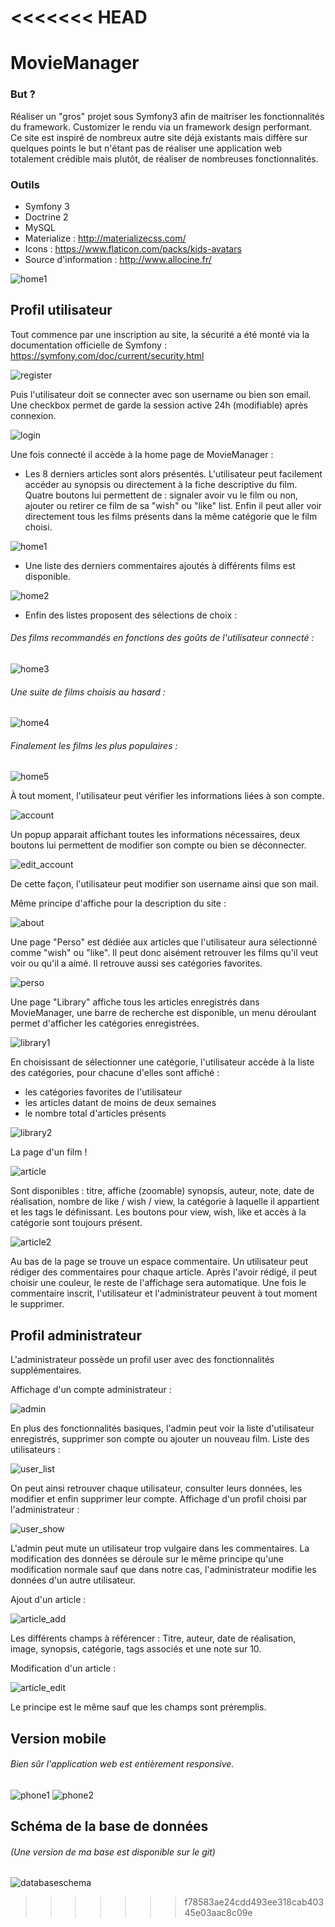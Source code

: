 <<<<<<< HEAD
=======
MovieManager
========================

### But ?

Réaliser un "gros" projet sous Symfony3 afin de maitriser les fonctionnalités du framework. Customizer le rendu via un framework design performant. Ce site est inspiré de nombreux autre site déjà existants mais diffère sur quelques points le but n'étant pas de réaliser une application web totalement crédible mais plutôt, de réaliser de nombreuses fonctionnalités.

### Outils

- Symfony 3
- Doctrine 2
- MySQL
- Materialize : http://materializecss.com/
- Icons : https://www.flaticon.com/packs/kids-avatars
- Source d'information : http://www.allocine.fr/

![home1](https://user-images.githubusercontent.com/15357887/33442415-6a16d752-d5f5-11e7-85be-7e290b9d8c88.PNG)

## Profil utilisateur

Tout commence par une inscription au site, la sécurité a été monté via la documentation officielle de Symfony : https://symfony.com/doc/current/security.html


![register](https://user-images.githubusercontent.com/15357887/33441116-2cb647d8-d5f2-11e7-8a87-c78dbd35958d.PNG)

Puis l'utilisateur doit se connecter avec son username ou bien son email. Une checkbox permet de garde la session active 24h (modifiable) après connexion.

![login](https://user-images.githubusercontent.com/15357887/33441110-27abe23e-d5f2-11e7-8473-766b4ffc76c3.PNG)

Une fois connecté il accède à la home page de MovieManager :

- Les 8 derniers articles sont alors présentés. L'utilisateur peut facilement accéder au synopsis ou directement à la fiche descriptive du film. Quatre boutons lui permettent de : signaler avoir vu le film ou non, ajouter ou retirer ce film de sa "wish" ou "like" list. Enfin il peut aller voir directement tous les films présents dans la même catégorie que le film choisi.

![home1](https://user-images.githubusercontent.com/15357887/33442415-6a16d752-d5f5-11e7-85be-7e290b9d8c88.PNG)

- Une liste des derniers commentaires ajoutés à différents films est disponible.

![home2](https://user-images.githubusercontent.com/15357887/33441937-30e48476-d5f4-11e7-939d-578d952c0f09.PNG)

- Enfin des listes proposent des sélections de choix :
###### Des films recommandés en fonctions des goûts de l'utilisateur connecté :
![home3](https://user-images.githubusercontent.com/15357887/33441938-30fda0a0-d5f4-11e7-9934-6f6403360ac9.PNG)

###### Une suite de films choisis au hasard :
![home4](https://user-images.githubusercontent.com/15357887/33441939-3119fffc-d5f4-11e7-8328-2c6fa8bd6c0a.PNG)

###### Finalement les films les plus populaires :
![home5](https://user-images.githubusercontent.com/15357887/33441940-313a3a10-d5f4-11e7-8177-7f1ea5f3b8ca.PNG)

À tout moment, l'utilisateur peut vérifier les informations liées à son compte.

![account](https://user-images.githubusercontent.com/15357887/33441925-2f85cbee-d5f4-11e7-8be1-0223e45d8e17.PNG)

Un popup apparait affichant toutes les informations nécessaires, deux boutons lui permettent de modifier son compte ou bien se déconnecter.

![edit_account](https://user-images.githubusercontent.com/15357887/33441935-30c5b1e0-d5f4-11e7-9879-154bee25ca97.PNG)

De cette façon, l'utilisateur peut modifier son username ainsi que son mail.

Même principe d'affiche pour la description du site :

![about](https://user-images.githubusercontent.com/15357887/33441924-2f6adc4e-d5f4-11e7-91d1-3dc89f6049ac.PNG)

Une page "Perso" est dédiée aux articles que l'utilisateur aura sélectionné comme "wish" ou "like". Il peut donc aisément retrouver les films qu'il veut voir ou qu'il a aimé. Il retrouve aussi ses catégories favorites.

![perso](https://user-images.githubusercontent.com/15357887/33441945-31891dec-d5f4-11e7-8ac4-bda07c9a8202.PNG)

Une page "Library" affiche tous les articles enregistrés dans MovieManager, une barre de recherche est disponible, un menu déroulant permet d'afficher les catégories enregistrées.

![library1](https://user-images.githubusercontent.com/15357887/33441942-3157c738-d5f4-11e7-865a-9b555fe5edcc.PNG)

En choisissant de sélectionner une catégorie, l'utilisateur accède à la liste des catégories, pour chacune d'elles sont affiché :
- les catégories favorites de l'utilisateur
- les articles datant de moins de deux semaines
- le nombre total d'articles présents

![library2](https://user-images.githubusercontent.com/15357887/33441943-316dd726-d5f4-11e7-9a4f-2b5122572b78.PNG)

La page d'un film !

![article](https://user-images.githubusercontent.com/15357887/33441928-2fcf50de-d5f4-11e7-8d16-24075dbd8165.PNG)

Sont disponibles : titre, affiche (zoomable) synopsis, auteur, note, date de réalisation, nombre de like / wish / view, la catégorie à laquelle il appartient et les tags le définissant. Les boutons pour view, wish, like et accès à la catégorie sont toujours présent.

![article2](https://user-images.githubusercontent.com/15357887/33479103-1f994f6a-d68c-11e7-8167-0da0cd297e1e.PNG)

Au bas de la page se trouve un espace commentaire. Un utilisateur peut rédiger des commentaires pour chaque article. Après l'avoir rédigé, il peut choisir une couleur, le reste de l'affichage sera automatique. Une fois le commentaire inscrit, l'utilisateur et l'administrateur peuvent à tout moment le supprimer.

## Profil administrateur

L'administrateur possède un profil user avec des fonctionnalités supplémentaires.

Affichage d'un compte administrateur :

![admin](https://user-images.githubusercontent.com/15357887/33441927-2fb78738-d5f4-11e7-9394-2cd27c2c3a3f.PNG)

En plus des fonctionnalités basiques, l'admin peut voir la liste d'utilisateur enregistrés, supprimer son compte ou ajouter un nouveau film.
Liste des utilisateurs :

![user_list](https://user-images.githubusercontent.com/15357887/33441922-2f3ed892-d5f4-11e7-9209-cdd3a10e1fca.PNG)

On peut ainsi retrouver chaque utilisateur, consulter leurs données, les modifier et enfin supprimer leur compte.
Affichage d'un profil choisi par l'administrateur :

![user_show](https://user-images.githubusercontent.com/15357887/33441923-2f54fbe0-d5f4-11e7-9a04-7400aae287be.PNG)

L'admin peut mute un utilisateur trop vulgaire dans les commentaires. La modification des données se déroule sur le même principe qu'une modification normale sauf que dans notre cas, l'administrateur modifie les données d'un autre utilisateur.

Ajout d'un article :

![article_add](https://user-images.githubusercontent.com/15357887/33441929-2fe7867c-d5f4-11e7-83d3-fd1c960571e6.PNG)

Les différents champs à référencer : Titre, auteur, date de réalisation, image, synopsis, catégorie, tags associés et une note sur 10.

Modification d'un article :

![article_edit](https://user-images.githubusercontent.com/15357887/33441930-2ffe9a88-d5f4-11e7-8469-32bad5b7a295.PNG)

Le principe est le même sauf que les champs sont préremplis.

## Version mobile

###### Bien sûr l'application web est entièrement responsive.

![phone1](https://user-images.githubusercontent.com/15357887/33441947-319fbed0-d5f4-11e7-9c13-200087b2dde0.PNG)      ![phone2](https://user-images.githubusercontent.com/15357887/33441921-2f205cbe-d5f4-11e7-9d9e-42352794c0f4.PNG)

## Schéma de la base de données

###### (Une version de ma base est disponible sur le git)
![databaseschema](https://user-images.githubusercontent.com/15357887/33441934-30a8069a-d5f4-11e7-957a-1ea39d6a0597.PNG)
>>>>>>> f78583ae24cdd493ee318cab40345e03aac8c09e

